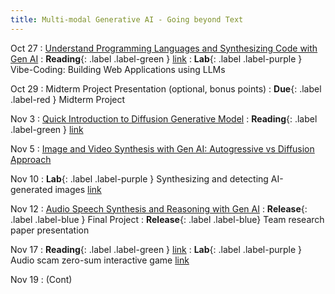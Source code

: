 ```yaml
---
title: Multi-modal Generative AI - Going beyond Text
---
```


Oct 27
: [Understand Programming Languages and Synthesizing Code with Gen AI](#)
: **Reading**{: .label .label-green } [link](#)
: **Lab**{: .label .label-purple } Vibe-Coding: Building Web Applications using LLMs

Oct 29
: Midterm Project Presentation (optional, bonus points)
: **Due**{: .label .label-red } Midterm Project

Nov 3
: [Quick Introduction to Diffusion Generative Model](#)
: **Reading**{: .label .label-green } [link](#)

Nov 5
: [Image and Video Synthesis with Gen AI: Autogressive vs Diffusion Approach](#)

Nov 10
: **Lab**{: .label .label-purple } Synthesizing and detecting AI-generated images [link](#)

Nov 12
: [Audio Speech Synthesis and Reasoning with Gen AI](#)
: **Release**{: .label .label-blue } Final Project
: **Release**{: .label .label-blue} Team research paper presentation

Nov 17
: **Reading**{: .label .label-green } [link](#)
: **Lab**{: .label .label-purple } Audio scam zero-sum interactive game [link](#)

Nov 19
: (Cont)


